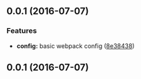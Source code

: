 <a name="0.0.1"></a>
## 0.0.1 (2016-07-07)


### Features

* **config:** basic webpack config ([8e38438](https://github.com/emilesalem/StarterApp/commit/8e38438))



<a name="0.0.1"></a>
## 0.0.1 (2016-07-07)



